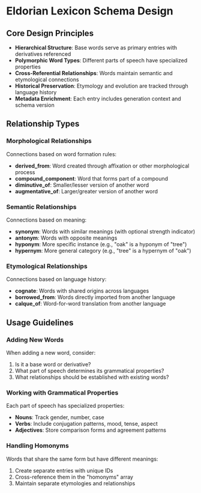 # Eldorian Lexicon Schema Design

## Core Design Principles

- **Hierarchical Structure**: Base words serve as primary entries with derivatives referenced
- **Polymorphic Word Types**: Different parts of speech have specialized properties
- **Cross-Referential Relationships**: Words maintain semantic and etymological connections
- **Historical Preservation**: Etymology and evolution are tracked through language history
- **Metadata Enrichment**: Each entry includes generation context and schema version

## Relationship Types

### Morphological Relationships
Connections based on word formation rules:
- **derived_from**: Word created through affixation or other morphological process
- **compound_component**: Word that forms part of a compound
- **diminutive_of**: Smaller/lesser version of another word
- **augmentative_of**: Larger/greater version of another word

### Semantic Relationships
Connections based on meaning:
- **synonym**: Words with similar meanings (with optional strength indicator)
- **antonym**: Words with opposite meanings
- **hyponym**: More specific instance (e.g., "oak" is a hyponym of "tree")
- **hypernym**: More general category (e.g., "tree" is a hypernym of "oak")

### Etymological Relationships
Connections based on language history:
- **cognate**: Words with shared origins across languages
- **borrowed_from**: Words directly imported from another language
- **calque_of**: Word-for-word translation from another language

## Usage Guidelines

### Adding New Words
When adding a new word, consider:
1. Is it a base word or derivative?
2. What part of speech determines its grammatical properties?
3. What relationships should be established with existing words?

### Working with Grammatical Properties
Each part of speech has specialized properties:
- **Nouns**: Track gender, number, case
- **Verbs**: Include conjugation patterns, mood, tense, aspect
- **Adjectives**: Store comparison forms and agreement patterns

### Handling Homonyms
Words that share the same form but have different meanings:
1. Create separate entries with unique IDs
2. Cross-reference them in the "homonyms" array
3. Maintain separate etymologies and relationships